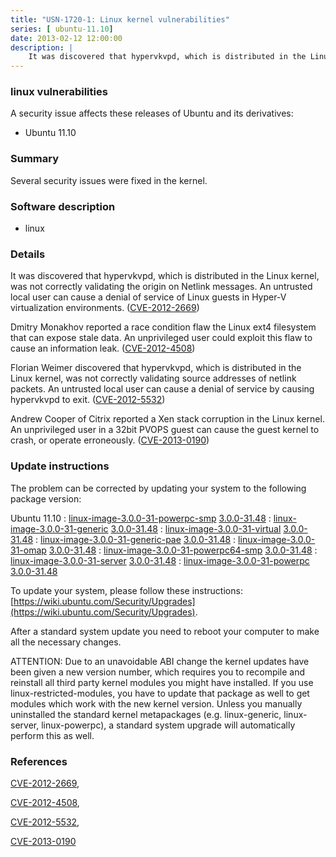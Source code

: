 ```yaml
---
title: "USN-1720-1: Linux kernel vulnerabilities"
series: [ ubuntu-11.10]
date: 2013-02-12 12:00:00
description: |
    It was discovered that hypervkvpd, which is distributed in the Linux kernel, was not correctly validating the origin on Netlink messages. An untrusted local user can cause a denial of service of Linux guests in Hyper-V virtualization environments. ([CVE-2012-2669](http://people.ubuntu.com/~ubuntu-security/cve/CVE-2012-2669))
--- 
```

 
### linux vulnerabilities

A security issue affects these releases of Ubuntu and its derivatives:

* Ubuntu 11.10

### Summary

Several security issues were fixed in the kernel. 

### Software description

* linux 

### Details

It was discovered that hypervkvpd, which is distributed in the Linux kernel, was not correctly validating the origin on Netlink messages. An untrusted local user can cause a denial of service of Linux guests in Hyper-V virtualization environments. ([CVE-2012-2669](http://people.ubuntu.com/~ubuntu-security/cve/CVE-2012-2669))

Dmitry Monakhov reported a race condition flaw the Linux ext4 filesystem that can expose stale data. An unprivileged user could exploit this flaw to cause an information leak. ([CVE-2012-4508](http://people.ubuntu.com/~ubuntu-security/cve/CVE-2012-4508))

Florian Weimer discovered that hypervkvpd, which is distributed in the Linux kernel, was not correctly validating source addresses of netlink packets. An untrusted local user can cause a denial of service by causing hypervkvpd to exit. ([CVE-2012-5532](http://people.ubuntu.com/~ubuntu-security/cve/CVE-2012-5532))

Andrew Cooper of Citrix reported a Xen stack corruption in the Linux kernel. An unprivileged user in a 32bit PVOPS guest can cause the guest kernel to crash, or operate erroneously. ([CVE-2013-0190](http://people.ubuntu.com/~ubuntu-security/cve/CVE-2013-0190)) 

### Update instructions

The problem can be corrected by updating your system to the following package version:

Ubuntu 11.10
 : [linux-image-3.0.0-31-powerpc-smp](https://launchpad.net/ubuntu/+source/linux) <span> [3.0.0-31.48](https://launchpad.net/ubuntu/+source/linux/3.0.0-31.48) </span> 
 : [linux-image-3.0.0-31-generic](https://launchpad.net/ubuntu/+source/linux) <span> [3.0.0-31.48](https://launchpad.net/ubuntu/+source/linux/3.0.0-31.48) </span> 
 : [linux-image-3.0.0-31-virtual](https://launchpad.net/ubuntu/+source/linux) <span> [3.0.0-31.48](https://launchpad.net/ubuntu/+source/linux/3.0.0-31.48) </span> 
 : [linux-image-3.0.0-31-generic-pae](https://launchpad.net/ubuntu/+source/linux) <span> [3.0.0-31.48](https://launchpad.net/ubuntu/+source/linux/3.0.0-31.48) </span> 
 : [linux-image-3.0.0-31-omap](https://launchpad.net/ubuntu/+source/linux) <span> [3.0.0-31.48](https://launchpad.net/ubuntu/+source/linux/3.0.0-31.48) </span> 
 : [linux-image-3.0.0-31-powerpc64-smp](https://launchpad.net/ubuntu/+source/linux) <span> [3.0.0-31.48](https://launchpad.net/ubuntu/+source/linux/3.0.0-31.48) </span> 
 : [linux-image-3.0.0-31-server](https://launchpad.net/ubuntu/+source/linux) <span> [3.0.0-31.48](https://launchpad.net/ubuntu/+source/linux/3.0.0-31.48) </span> 
 : [linux-image-3.0.0-31-powerpc](https://launchpad.net/ubuntu/+source/linux) <span> [3.0.0-31.48](https://launchpad.net/ubuntu/+source/linux/3.0.0-31.48) </span> 

To update your system, please follow these instructions: [https://wiki.ubuntu.com/Security/Upgrades](https://wiki.ubuntu.com/Security/Upgrades).

After a standard system update you need to reboot your computer to make all the necessary changes.

ATTENTION: Due to an unavoidable ABI change the kernel updates have been given a new version number, which requires you to recompile and reinstall all third party kernel modules you might have installed. If you use linux-restricted-modules, you have to update that package as well to get modules which work with the new kernel version. Unless you manually uninstalled the standard kernel metapackages (e.g. linux-generic, linux-server, linux-powerpc), a standard system upgrade will automatically perform this as well. 

### References

 [CVE-2012-2669](http://people.ubuntu.com/~ubuntu-security/cve/CVE-2012-2669), 

 [CVE-2012-4508](http://people.ubuntu.com/~ubuntu-security/cve/CVE-2012-4508), 

 [CVE-2012-5532](http://people.ubuntu.com/~ubuntu-security/cve/CVE-2012-5532), 

 [CVE-2013-0190](http://people.ubuntu.com/~ubuntu-security/cve/CVE-2013-0190)
 
